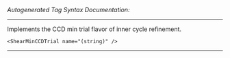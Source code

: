 _Autogenerated Tag Syntax Documentation:_

---
Implements the CCD min trial flavor of inner cycle refinement.

```
<ShearMinCCDTrial name="(string)" />
```



---
